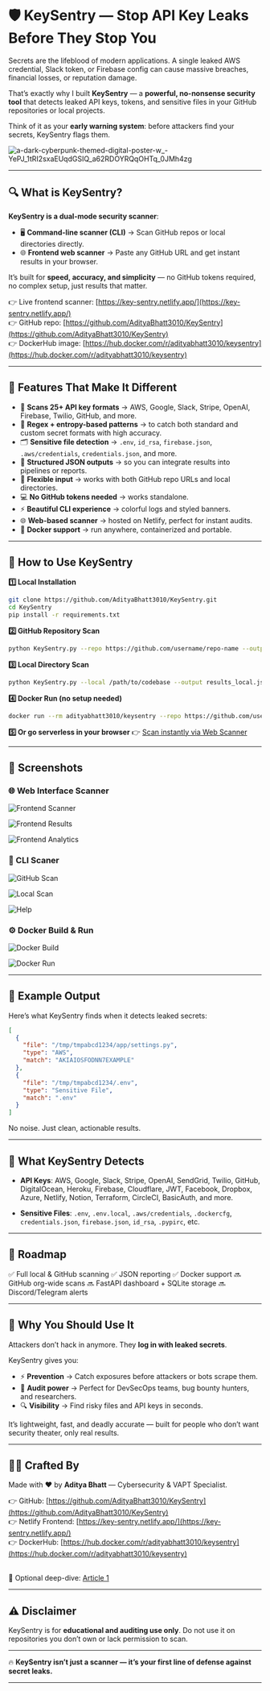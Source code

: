 # 🛡️ KeySentry — Stop API Key Leaks Before They Stop You

Secrets are the lifeblood of modern applications. A single leaked AWS credential, Slack token, or Firebase config can cause massive breaches, financial losses, or reputation damage.

That’s exactly why I built **KeySentry** — a **powerful, no-nonsense security tool** that detects leaked API keys, tokens, and sensitive files in your GitHub repositories or local projects.

Think of it as your **early warning system**: before attackers find your secrets, KeySentry flags them.

![a-dark-cyberpunk-themed-digital-poster-w_-YePJ_1tRI2sxaEUqdGSIQ_a62RDOYRQqOHTq_0JMh4zg](https://github.com/user-attachments/assets/0f0d606f-0d36-4afc-8412-f205ede686e3) <br/>

---

## 🔍 What is KeySentry?

**KeySentry is a dual-mode security scanner**:

* 🖥️ **Command-line scanner (CLI)** → Scan GitHub repos or local directories directly.
* 🌐 **Frontend web scanner** → Paste any GitHub URL and get instant results in your browser.

It’s built for **speed, accuracy, and simplicity** — no GitHub tokens required, no complex setup, just results that matter.

👉 Live frontend scanner: [https://key-sentry.netlify.app/](https://key-sentry.netlify.app/) <br/>
👉 GitHub repo: [https://github.com/AdityaBhatt3010/KeySentry](https://github.com/AdityaBhatt3010/KeySentry) <br/>
👉 DockerHub image: [https://hub.docker.com/r/adityabhatt3010/keysentry](https://hub.docker.com/r/adityabhatt3010/keysentry) <br/>

---

## 🚀 Features That Make It Different

* 🔎 **Scans 25+ API key formats** → AWS, Google, Slack, Stripe, OpenAI, Firebase, Twilio, GitHub, and more.
* 🧠 **Regex + entropy-based patterns** → to catch both standard and custom secret formats with high accuracy.
* 🗂️ **Sensitive file detection** → `.env`, `id_rsa`, `firebase.json`, `.aws/credentials`, `credentials.json`, and more.
* 💾 **Structured JSON outputs** → so you can integrate results into pipelines or reports.
* 🧩 **Flexible input** → works with both GitHub repo URLs and local directories.
* 💻 **No GitHub tokens needed** → works standalone.
* ⚡ **Beautiful CLI experience** → colorful logs and styled banners.
* 🌐 **Web-based scanner** → hosted on Netlify, perfect for instant audits.
* 🐳 **Docker support** → run anywhere, containerized and portable.

---

## 🧪 How to Use KeySentry

**1️⃣ Local Installation**

```bash
git clone https://github.com/AdityaBhatt3010/KeySentry.git
cd KeySentry
pip install -r requirements.txt
```

**2️⃣ GitHub Repository Scan**

```bash
python KeySentry.py --repo https://github.com/username/repo-name --output results.json
```

**3️⃣ Local Directory Scan**

```bash
python KeySentry.py --local /path/to/codebase --output results_local.json
```

**4️⃣ Docker Run (no setup needed)**

```bash
docker run --rm adityabhatt3010/keysentry --repo https://github.com/username/repo-name --output results.json
```

**5️⃣ Or go serverless in your browser**
👉 [Scan instantly via Web Scanner](https://key-sentry.netlify.app/)

---

## 📸 Screenshots

### 🌐 Web Interface Scanner

![Frontend Scanner](Screenshots/Site_Scanner.png) <br/>

![Frontend Results](Screenshots/Site_Results.png) <br/>

![Frontend Analytics](Screenshots/Site_Analytics.png) <br/>

### 🧪 CLI Scaner

![GitHub Scan](Screenshots/KeySentry.png) <br/>

![Local Scan](Screenshots/KeySentry_local.png) <br/>

![Help](Screenshots/Help.png) <br/>

### ⚙️ Docker Build & Run

![Docker Build](Screenshots/Docker_Build_Image.png) <br/>

![Docker Run](Screenshots/Docker_Run_Image.png) <br/>

---

## 📁 Example Output

Here’s what KeySentry finds when it detects leaked secrets:

```json
[
  {
    "file": "/tmp/tmpabcd1234/app/settings.py",
    "type": "AWS",
    "match": "AKIAIOSFODNN7EXAMPLE"
  },
  {
    "file": "/tmp/tmpabcd1234/.env",
    "type": "Sensitive File",
    "match": ".env"
  }
]
```

No noise. Just clean, actionable results.

---

## 🔐 What KeySentry Detects

* **API Keys**:
  AWS, Google, Slack, Stripe, OpenAI, SendGrid, Twilio, GitHub, DigitalOcean, Heroku, Firebase, Cloudflare, JWT, Facebook, Dropbox, Azure, Netlify, Notion, Terraform, CircleCI, BasicAuth, and more.

* **Sensitive Files**:
  `.env`, `.env.local`, `.aws/credentials`, `.dockercfg`, `credentials.json`, `firebase.json`, `id_rsa`, `.pypirc`, etc.

---

## 🧠 Roadmap

✅ Full local & GitHub scanning
✅ JSON reporting
✅ Docker support
🔜 GitHub org-wide scans
🔜 FastAPI dashboard + SQLite storage
🔜 Discord/Telegram alerts

---

## 📌 Why You Should Use It

Attackers don’t hack in anymore. They **log in with leaked secrets**.

KeySentry gives you:

* ⚡ **Prevention** → Catch exposures before attackers or bots scrape them.
* 🧪 **Audit power** → Perfect for DevSecOps teams, bug bounty hunters, and researchers.
* 🔍 **Visibility** → Find risky files and API keys in seconds.

It’s lightweight, fast, and deadly accurate — built for people who don’t want security theater, only real results.

---

## 👨‍💻 Crafted By

Made with ❤️ by **Aditya Bhatt** — Cybersecurity & VAPT Specialist.

👉 GitHub: [https://github.com/AdityaBhatt3010/KeySentry](https://github.com/AdityaBhatt3010/KeySentry) <br/>
👉 Netlify Frontend: [https://key-sentry.netlify.app/](https://key-sentry.netlify.app/) <br/>
👉 DockerHub: [https://hub.docker.com/r/adityabhatt3010/keysentry](https://hub.docker.com/r/adityabhatt3010/keysentry) <br/> <br/>

📖 Optional deep-dive: [Article 1](https://infosecwriteups.com/%EF%B8%8F-stop-api-key-leaks-before-they-cost-you-meet-keysentry-5521f6c75ab0) <br/>

---

## ⚠️ Disclaimer

KeySentry is for **educational and auditing use only**.
Do not use it on repositories you don’t own or lack permission to scan.

---

🔥 **KeySentry isn’t just a scanner — it’s your first line of defense against secret leaks.**

---

